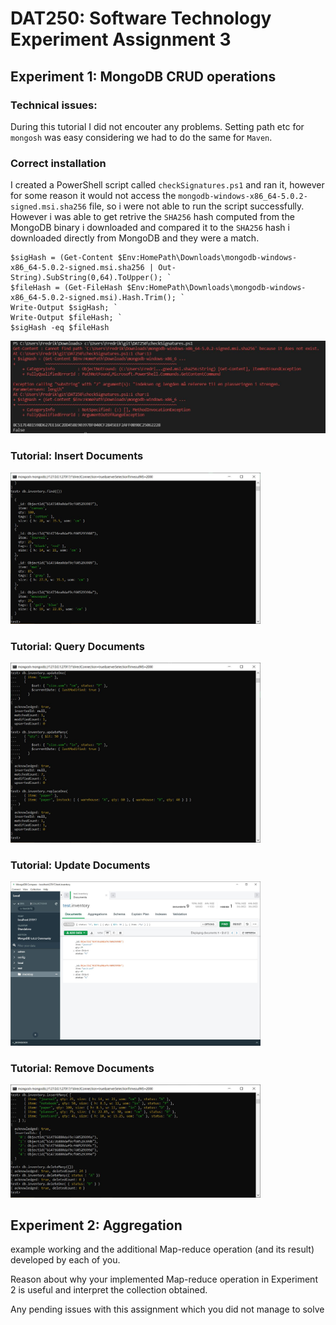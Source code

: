 # DAT250: Software Technology Experiment Assignment 3
## Experiment 1: MongoDB CRUD operations
### Technical issues:
During this tutorial I did not encouter any problems. Setting path etc for `mongosh` was easy considering we had to do the same for `Maven`.

### Correct installation
I created a PowerShell script called `checkSignatures.ps1` and ran it, however for some reason it would not access the `mongodb-windows-x86_64-5.0.2-signed.msi.sha256` file, so i were not able to run the script successfully. However i was able to get retrive the `SHA256` hash computed from the MongoDB binary i downloaded and compared it to the `SHA256` hash i downloaded directly from MongoDB and they were a match.

```
$sigHash = (Get-Content $Env:HomePath\Downloads\mongodb-windows-x86_64-5.0.2-signed.msi.sha256 | Out-String).SubString(0,64).ToUpper(); `
$fileHash = (Get-FileHash $Env:HomePath\Downloads\mongodb-windows-x86_64-5.0.2-signed.msi).Hash.Trim(); `
Write-Output $sigHash; `
Write-Output $fileHash; `
$sigHash -eq $fileHash
```

<img src="extra\signatureCheck.JPG">


### Tutorial: Insert Documents
<img src="extra\insert.JPG" width="400">

### Tutorial: Query Documents
<img src="extra\update.JPG" width="400">

### Tutorial: Update Documents
<img src="extra\query.JPG" width="400">

### Tutorial: Remove Documents
<img src="extra\delete.JPG" width="400">


## Experiment 2: Aggregation 


example working and the additional Map-reduce operation (and its result) developed by each of you.

Reason about why your implemented Map-reduce operation in Experiment 2 is useful and interpret the collection obtained.

Any pending issues with this assignment which you did not manage to solve

